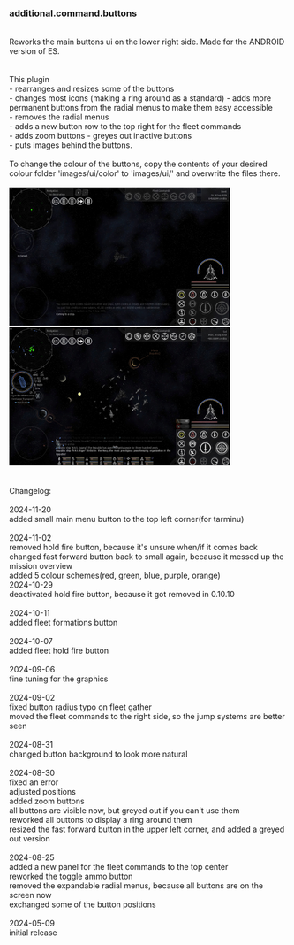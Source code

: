 ### additional.command.buttons <br>
<br>
Reworks the main buttons ui on the lower right side. Made for the ANDROID version of ES.<br> 
<br>
<br>
This plugin<br>
- rearranges and resizes some of the buttons<br>
- changes most icons (making a ring around as a standard)
- adds more permanent buttons from the radial menus to make them easy accessible<br>
- removes the radial menus<br>
- adds a new button row to the top right for the fleet commands<br>
- adds zoom buttons
- greyes out inactive buttons<br>
- puts images behind the buttons.<br>
<br>
To change the colour of the buttons, copy the contents of your desired colour folder 'images/ui/color' to 'images/ui/' and overwrite the files there.<br>
<br>
<img src='https://raw.githubusercontent.com/zuckung/endless-sky-plugins/master/screenshots/additional.command.buttons.radial01.jpg' width='400'>
<img src='https://raw.githubusercontent.com/zuckung/endless-sky-plugins/master/screenshots/additional.command.buttons.radial02.jpg' width='400'>
<br>
<br>
<br>
Changelog:<br>
<br>
2024-11-20<br>
added small main menu button to the top left corner(for tarminu)<br>
<br>
2024-11-02<br>
removed hold fire button, because it's unsure when/if it comes back<br>
changed fast forward button back to small again, because it messed up the mission overview<br>
added 5 colour schemes(red, green, blue, purple, orange)
<br>
2024-10-29<br>
deactivated hold fire button, because it got removed in 0.10.10<br>
<br>
2024-10-11<br>
added fleet formations button<br>
<br>
2024-10-07<br>
added fleet hold fire button<br>
<br>
2024-09-06<br>
fine tuning for the graphics<br>
<br>
2024-09-02<br>
fixed button radius typo on fleet gather<br>
moved the fleet commands to the right side, so the jump systems are better seen<br>
<br>
2024-08-31<br>
changed button background to look more natural<br>
<br>
2024-08-30<br>
fixed an error<br>
adjusted positions<br>
added zoom buttons<br>
all buttons are visible now, but greyed out if you can't use them<br>
reworked all buttons to display a ring around them<br>
resized the fast forward button in the upper left corner, and added a greyed out version<br>
<br>
2024-08-25<br>
added a new panel for the fleet commands to the top center<br>
reworked the toggle ammo button<br>
removed the expandable radial menus, because all buttons are on the screen now<br>
exchanged some of the button positions<br>
<br>
2024-05-09<br>
initial release<br>